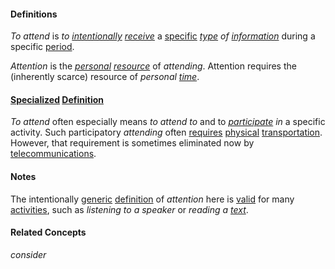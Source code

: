 #### Definitions

*To attend* is *to [intentionally](https://github.com/gcassel/Modular-Organization-Terminology/blob/master/terms/intend.md) [receive](https://github.com/gcassel/Modular-Organization-Terminology/blob/master/terms/receive.md)* a [specific](https://github.com/gcassel/Modular-Organization-Terminology/blob/master/terms/specific.md) *[type](https://github.com/gcassel/Modular-Organization-Terminology/blob/master/terms/type.md) of [information](https://github.com/gcassel/Modular-Organization-Terminology/blob/master/terms/information.md)* during a specific [period](https://github.com/gcassel/Modular-Organization-Terminology/blob/master/terms/period.md).
		
*Attention* is the *[personal](https://github.com/gcassel/Modular-Organization-Terminology/blob/master/terms/personal.md) [resource](https://github.com/gcassel/Modular-Organization-Terminology/blob/master/terms/resource.md)* of *attending*.   Attention requires the (inherently scarce) resource of *personal [time](https://github.com/gcassel/Modular-Organization-Terminology/blob/master/terms/time.md)*.

#### [Specialized](https://github.com/gcassel/Modular-Organization-Terminology/blob/master/terms/specialize.md) [Definition](https://github.com/gcassel/Modular-Organization-Terminology/blob/master/terms/mean.md)

*To attend* often especially means  *to attend to* and to *[participate](https://github.com/gcassel/Modular-Organization-Terminology/blob/master/terms/participate.md) in* a specific activity.  Such participatory *attending* often [requires](https://github.com/gcassel/Modular-Organization-Terminology/blob/master/terms/require.md) [physical](https://github.com/gcassel/Modular-Organization-Terminology/blob/master/terms/physical.md) [transportation](https://github.com/gcassel/Modular-Organization-Terminology/blob/master/terms/transport.md).  However, that requirement is sometimes eliminated now by [telecommunications](https://github.com/gcassel/Modular-Organization-Terminology/blob/master/terms/telecommunicate.md).

#### Notes

The intentionally [generic](https://github.com/gcassel/Modular-Organization-Terminology/blob/master/terms/generic.md) [definition](https://github.com/gcassel/Modular-Organization-Terminology/blob/master/terms/define.md) of *attention* here is [valid](https://github.com/gcassel/Modular-Organization-Terminology/blob/master/terms/valid.md) for many [activities](https://github.com/gcassel/Modular-Organization-Terminology/blob/master/terms/activity.md), such as *listening to a speaker* or *reading a [text](https://github.com/gcassel/Modular-Organization-Terminology/blob/master/terms/term.md)*.

#### Related Concepts

*consider*
		

